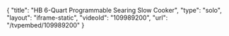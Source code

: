 {
    "title": "HB 6-Quart Programmable Searing Slow Cooker",
    "type": "solo",
    "layout": "iframe-static",
    "videoId": "109989200",
    "url": "\/tvpembed\/109989200"
}